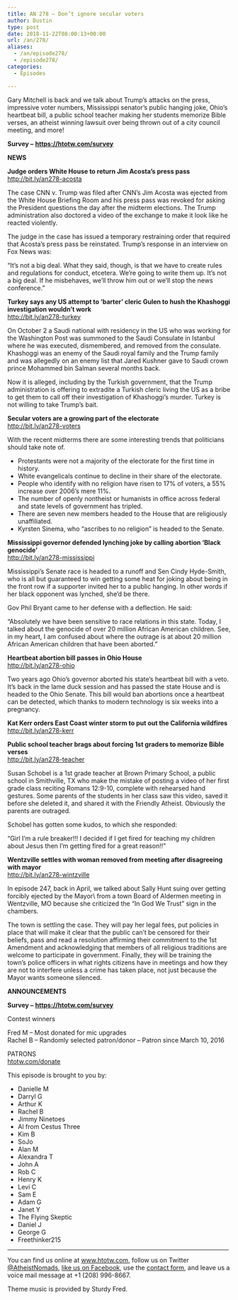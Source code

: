 ```yaml
---
title: AN 278 – Don’t ignore secular voters
author: Dustin
type: post
date: 2018-11-22T08:00:13+00:00
url: /an/278/
aliases:
  - /an/episode278/
  - /episode278/
categories:
  - Episodes

---
```

<div id="buzzsprout-player-10552831"></div><script src="https://www.buzzsprout.com/1983601/10552831-episode-278-don-t-ignore-secular-voters.js?container_id=buzzsprout-player-10552831&player=small" type="text/javascript" charset="utf-8"></script>
  
Gary Mitchell is back and we talk about Trump&#8217;s attacks on the press, impressive voter numbers, Mississippi senator&#8217;s public hanging joke, Ohio&#8217;s heartbeat bill, a public school teacher making her students memorize Bible verses, an atheist winning lawsuit over being thrown out of a city council meeting, and more!  
<!--more-->

**Survey &#8211;** <a href="https://htotw.com/survey" target="_blank" rel="noopener"><strong>https://htotw.com/survey</strong></a>

**NEWS**

**Judge orders White House to return Jim Acosta&#8217;s press pass**  
<a href="http://bit.ly/an278-acosta" target="_blank" rel="noopener">http://bit.ly/an278-acosta</a>

The case CNN v. Trump was filed after CNN’s Jim Acosta was ejected from the White House Briefing Room and his press pass was revoked for asking the President questions the day after the midterm elections. The Trump administration also doctored a video of the exchange to make it look like he reacted violently.

The judge in the case has issued a temporary restraining order that required that Acosta’s press pass be reinstated. Trump’s response in an interview on Fox News was:

&#8220;It&#8217;s not a big deal. What they said, though, is that we have to create rules and regulations for conduct, etcetera. We&#8217;re going to write them up. It&#8217;s not a big deal. If he misbehaves, we&#8217;ll throw him out or we&#8217;ll stop the news conference.&#8221;

**Turkey says any US attempt to &#8216;barter&#8217; cleric Gulen to hush the Khashoggi investigation wouldn&#8217;t work**  
<a href="http://bit.ly/an278-turkey" target="_blank" rel="noopener">http://bit.ly/an278-turkey</a>

On October 2 a Saudi national with residency in the US who was working for the Washington Post was summoned to the Saudi Consulate in Istanbul where he was executed, dismembered, and removed from the consulate. Khashoggi was an enemy of the Saudi royal family and the Trump family and was allegedly on an enemy list that Jared Kushner gave to Saudi crown prince Mohammed bin Salman several months back.

Now it is alleged, including by the Turkish government, that the Trump administration is offering to extradite a Turkish cleric living the US as a bribe to get them to call off their investigation of Khashoggi’s murder. Turkey is not willing to take Trump’s bait.

**Secular voters are a growing part of the electorate**  
<a href="http://bit.ly/an278-voters" target="_blank" rel="noopener">http://bit.ly/an278-voters</a>

With the recent midterms there are some interesting trends that politicians should take note of.  
* Protestants were not a majority of the electorate for the first time in history.  
* White evangelicals continue to decline in their share of the electorate.  
* People who identify with no religion have risen to 17% of voters, a 55% increase over 2006’s mere 11%.  
* The number of openly nontheist or humanists in office across federal and state levels of government has tripled.  
* There are seven new members headed to the House that are religiously unaffiliated.  
* Kyrsten Sinema, who “ascribes to no religion” is headed to the Senate.

**Mississippi governor defended lynching joke by calling abortion ‘Black genocide’**  
<a href="http://bit.ly/an278-mississippi" target="_blank" rel="noopener">http://bit.ly/an278-mississippi</a>

Mississippi’s Senate race is headed to a runoff and Sen Cindy Hyde-Smith, who is all but guaranteed to win getting some heat for joking about being in the front row if a supporter invited her to a public hanging. In other words if her black opponent was lynched, she’d be there.

Gov Phil Bryant came to her defense with a deflection. He said:

“Absolutely we have been sensitive to race relations in this state. Today, I talked about the genocide of over 20 million African American children. See, in my heart, I am confused about where the outrage is at about 20 million African American children that have been aborted.”

**Heartbeat abortion bill passes in Ohio House**  
<a href="http://bit.ly/an278-ohio" target="_blank" rel="noopener">http://bit.ly/an278-ohio</a>

Two years ago Ohio’s governor aborted his state’s heartbeat bill with a veto. It’s back in the lame duck session and has passed the state House and is headed to the Ohio Senate. This bill would ban abortions once a heartbeat can be detected, which thanks to modern technology is six weeks into a pregnancy.

**Kat Kerr orders East Coast winter storm to put out the California wildfires**  
<a href="http://bit.ly/an278-kerr" target="_blank" rel="noopener">http://bit.ly/an278-kerr</a>

**Public school teacher brags about forcing 1st graders to memorize Bible verses**  
<a href="http://bit.ly/an278-teacher" target="_blank" rel="noopener">http://bit.ly/an278-teacher</a>

Susan Schobel is a 1st grade teacher at Brown Primary School, a public school in Smithville, TX who make the mistake of posting a video of her first grade class reciting Romans 12:9-10, complete with rehearsed hand gestures. Some parents of the students in her class saw this video, saved it before she deleted it, and shared it with the Friendly Atheist. Obviously the parents are outraged.

Schobel has gotten some kudos, to which she responded:

“Girl I’m a rule breaker!!! I decided if I get fired for teaching my children about Jesus then I’m getting fired for a great reason!!”

**Wentzville settles with woman removed from meeting after disagreeing with mayor**  
<a href="http://bit.ly/an278-wintzville" target="_blank" rel="noopener">http://bit.ly/an278-wintzville</a>

In episode 247, back in April, we talked about Sally Hunt suing over getting forcibly ejected by the Mayor\ from a town Board of Aldermen meeting in Wentzville, MO because she criticized the “In God We Trust” sign in the chambers.

The town is settling the case. They will pay her legal fees, put policies in place that will make it clear that the public can’t be censored for their beliefs, pass and read a resolution affirming their commitment to the 1st Amendment and acknowledging that members of all religious traditions are welcome to participate in government. Finally, they will be training the town’s police officers in what rights citizens have in meetings and how they are not to interfere unless a crime has taken place, not just because the Mayor wants someone silenced.

**ANNOUNCEMENTS**

**Survey &#8211;** <a href="https://htotw.com/survey" target="_blank" rel="noopener"><strong>https://htotw.com/survey</strong></a>

Contest winners

Fred M &#8211; Most donated for mic upgrades  
Rachel B &#8211; Randomly selected patron/donor &#8211; Patron since March 10, 2016

PATRONS  
<a href="htotw.com/donate" target="_blank" rel="noopener">htotw.com/donate</a>

This episode is brought to you by:

  * Danielle M
  * Darryl G
  * Arthur K
  * Rachel B
  * Jimmy Ninetoes
  * Al from Cestus Three
  * Kim B
  * SoJo
  * Alan M
  * Alexandra T
  * John A
  * Rob C
  * Henry K
  * Levi C
  * Sam E
  * Adam G
  * Janet Y
  * The Flying Skeptic
  * Daniel J
  * George G
  * Freethinker215

<hr width="500" />

You can find us online at <a href="https://www.htotw.com/" target="_blank" rel="noopener">www.htotw.com</a>, follow us on Twitter <a href="https://htotw.com/twitter" target="_blank" rel="noopener">@AtheistNomads</a>, <a href="https://htotw.com/facebook" target="_blank" rel="noopener">like us on Facebook</a>, use the [contact form](https://htotw.com/contact), and leave us a voice mail message at +1 (208) 996-8667.

Theme music is provided by Sturdy Fred.
